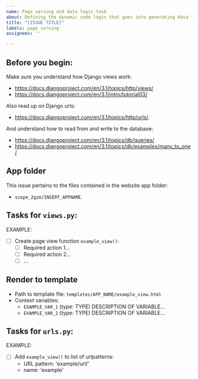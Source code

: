 ```yaml
---
name: Page serving and data logic task
about: Defining the dynamic code logic that goes into generating data for particular webpages, and for receiving user-submitted data.
title: "[ISSUE TITLE]"
labels: page serving
assignees: ''

---
```



## Before you begin:
Make sure you understand how Django views work:
  - https://docs.djangoproject.com/en/3.1/topics/http/views/
  - https://docs.djangoproject.com/en/3.1/intro/tutorial03/
  
Also read up on Django urls:
  - https://docs.djangoproject.com/en/3.1/topics/http/urls/.

And understand how to read from and write to the database:
  - https://docs.djangoproject.com/en/3.1/topics/db/queries/
  - https://docs.djangoproject.com/en/3.1/topics/db/examples/many_to_one/

## App folder
This issue pertains to the files contained in the website app folder: 
- `scope_2gzm/INSERT_APPNAME`. 

## Tasks for `views.py`:
EXAMPLE: 
- [ ] Create page view function `example_view()`:
  - [ ] Required action 1...
  - [ ] Required action 2...
  - [ ] ...

## Render to template
- Path to template file: `templates/APP_NAME/example_view.html`
- Context variables:
  - `EXAMPLE_VAR_1` (type: TYPE)
     DESCRIPTION OF VARIABLE...
  - `EXAMPLE_VAR_2` (type: TYPE)
     DESCRIPTION OF VARIABLE...

## Tasks for `urls.py`:
EXAMPLE:
- [ ] Add `example_view()` to list of urlpatterns:
  - URL pattern: 'example/url/'
  - name: 'example'
  

